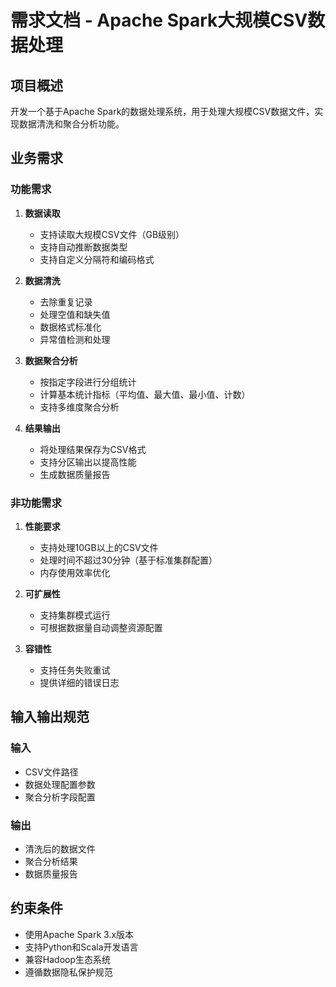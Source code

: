 # 需求文档 - Apache Spark大规模CSV数据处理

## 项目概述
开发一个基于Apache Spark的数据处理系统，用于处理大规模CSV数据文件，实现数据清洗和聚合分析功能。

## 业务需求

### 功能需求
1. **数据读取**
   - 支持读取大规模CSV文件（GB级别）
   - 支持自动推断数据类型
   - 支持自定义分隔符和编码格式

2. **数据清洗**
   - 去除重复记录
   - 处理空值和缺失值
   - 数据格式标准化
   - 异常值检测和处理

3. **数据聚合分析**
   - 按指定字段进行分组统计
   - 计算基本统计指标（平均值、最大值、最小值、计数）
   - 支持多维度聚合分析

4. **结果输出**
   - 将处理结果保存为CSV格式
   - 支持分区输出以提高性能
   - 生成数据质量报告

### 非功能需求
1. **性能要求**
   - 支持处理10GB以上的CSV文件
   - 处理时间不超过30分钟（基于标准集群配置）
   - 内存使用效率优化

2. **可扩展性**
   - 支持集群模式运行
   - 可根据数据量自动调整资源配置

3. **容错性**
   - 支持任务失败重试
   - 提供详细的错误日志

## 输入输出规范

### 输入
- CSV文件路径
- 数据处理配置参数
- 聚合分析字段配置

### 输出
- 清洗后的数据文件
- 聚合分析结果
- 数据质量报告

## 约束条件
- 使用Apache Spark 3.x版本
- 支持Python和Scala开发语言
- 兼容Hadoop生态系统
- 遵循数据隐私保护规范
